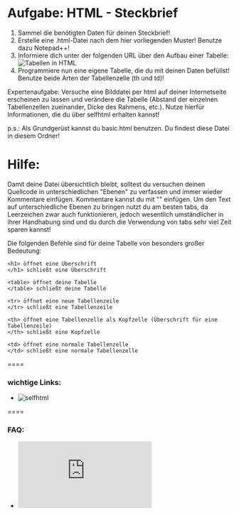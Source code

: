Aufgabe: HTML - Steckbrief
====

1. Sammel die benötigten Daten für deinen Steckbrief!
2. Erstelle eine .html-Datei nach dem hier vorliegenden Muster! Benutze dazu Notepad++!
3. Informiere dich unter der folgenden URL über den Aufbau einer Tabelle: ![Tabellen in HTML](https://bit.ly/15VYCiO)
4. Programmiere nun eine eigene Tabelle, die du mit deinen Daten befüllst! Benutze beide Arten der Tabellenzelle (th und td)!

Expertenaufgabe: Versuche eine Bilddatei per html auf deiner Internetseite erscheinen zu lassen und verändere die Tabelle (Abstand der einzelnen Tabellenzellen zueinander, Dicke des Rahmens, etc.). Nutze hierfür Informationen, die du über selfhtml erhalten kannst!

p.s.: Als Grundgerüst kannst du basic.html benutzen. Du findest diese Datei in diesem Ordner!

Hilfe:
====

Damit deine Datei übersichtlich bleibt, solltest du versuchen deinen Quellcode in unterschiedlichen "Ebenen" zu verfassen und immer wieder Kommentare einfügen. Kommentare kannst du mit "<!-- Kommentar -->" einfügen.
Um den Text auf unterschiedliche Ebenen zu bringen nutzt du am besten tabs, da Leerzeichen zwar auch funktionieren, jedoch wesentlich umständlicher in ihrer Handhabung sind und du durch die Verwendung von tabs sehr viel Zeit sparen kannst!


Die folgenden Befehle sind für deine Tabelle von besonders großer Bedeutung:


```
<h1> öffnet eine Überschrift
</h1> schließt eine Überschrift

<table> öffnet deine Tabelle
</table> schließt deine Tabelle

<tr> öffnet eine neue Tabellenzeile
</tr> schließt eine Tabellenzeile

<th> öffnet eine Tabellenzelle als Kopfzelle (Überschrift für eine Tabellenzeile)
</th> schließt eine Kopfzelle

<td> öffnet eine normale Tabellenzelle
</td> schließt eine normale Tabellenzelle

```

====

### wichtige Links:
* ![selfhtml](https://bit.ly/1gjBmCs)


====

### FAQ:
* ![Link zum FAQ](https://github.com/cartz/schule/blob/master/faq.md)